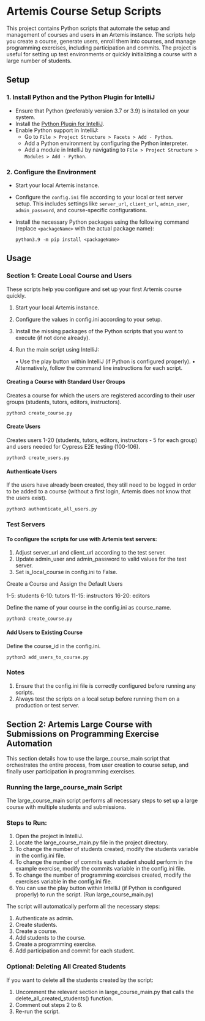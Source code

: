 # Artemis Course Setup Scripts

This project contains Python scripts that automate the setup and management of courses and users in an Artemis instance. The scripts help you create a course, generate users, enroll them into courses, and manage programming exercises, including participation and commits. The project is useful for setting up test environments or quickly initializing a course with a large number of students.

## Setup

### 1. Install Python and the Python Plugin for IntelliJ

- Ensure that Python (preferably version 3.7 or 3.9) is installed on your system.
- Install the [Python Plugin for IntelliJ](https://plugins.jetbrains.com/plugin/631-python).
- Enable Python support in IntelliJ:
  - Go to `File > Project Structure > Facets > Add - Python`.
  - Add a Python environment by configuring the Python interpreter.
  - Add a module in IntelliJ by navigating to `File > Project Structure > Modules > Add - Python`.

### 2. Configure the Environment

- Start your local Artemis instance.
- Configure the `config.ini` file according to your local or test server setup. This includes settings like `server_url`, `client_url`, `admin_user`, `admin_password`, and course-specific configurations.
- Install the necessary Python packages using the following command (replace `<packageName>` with the actual package name):

  ```shell
  python3.9 -m pip install <packageName>

## Usage

### Section 1: Create Local Course and Users

These scripts help you configure and set up your first Artemis course quickly.

1. Start your local Artemis instance.

2. Configure the values in config.ini according to your setup.

3. Install the missing packages of the Python scripts that you want to execute (if not done already).

4. Run the main script using IntelliJ:

   •	Use the play button within IntelliJ (if Python is configured properly).
   •	Alternatively, follow the command line instructions for each script.

#### Creating a Course with Standard User Groups

Creates a course for which the users are registered according to their user groups (students, tutors, editors, instructors).

```shell
python3 create_course.py
```

#### Create Users

Creates users 1-20 (students, tutors, editors, instructors - 5 for each group) and users needed for Cypress E2E testing (100-106).
    
```shell
python3 create_users.py
```

#### Authenticate Users

If the users have already been created, they still need to be logged in order to be added to a course (without a first login, Artemis does not know that the users exist).
    
```shell  
python3 authenticate_all_users.py
```

### Test Servers

#### To configure the scripts for use with Artemis test servers:

1.	Adjust server_url and client_url according to the test server.
2.  Update admin_user and admin_password to valid values for the test server.
3.	Set is_local_course in config.ini to False.

Create a Course and Assign the Default Users

1-5: students
6-10: tutors
11-15: instructors
16-20: editors

Define the name of your course in the config.ini as course_name.

```shell  
python3 create_course.py
```

#### Add Users to Existing Course

Define the course_id in the config.ini.

```shell  
python3 add_users_to_course.py
```

### Notes

1.  Ensure that the config.ini file is correctly configured before running any scripts.
2.  Always test the scripts on a local setup before running them on a production or test server.

## Section 2: Artemis Large Course with Submissions on Programming Exercise Automation

This section details how to use the large_course_main script that orchestrates the entire process, from user creation to course setup, and finally user participation in programming exercises.

### Running the large_course_main Script

The large_course_main script performs all necessary steps to set up a large course with multiple students and submissions.

### Steps to Run:

1. Open the project in IntelliJ. 
2. Locate the large_course_main.py file in the project directory.
3. To change the number of students created, modify the students variable in the config.ini file.
4. To change the number of commits each student should perform in the example exercise, modify the commits variable in the config.ini file.
5. To change the number of programming exercises created, modify the exercises variable in the config.ini file.
6. You can use the play button within IntelliJ (if Python is configured properly) to run the script. (Run large_course_main.py)

The script will automatically perform all the necessary steps:

1. Authenticate as admin. 
2. Create students.
3. Create a course.
4. Add students to the course. 
5. Create a programming exercise. 
6. Add participation and commit for each student.

### Optional: Deleting All Created Students

If you want to delete all the students created by the script:

1.	Uncomment the relevant section in large_course_main.py that calls the delete_all_created_students() function. 
2.  Comment out steps 2 to 6.
3.	Re-run the script.

